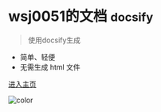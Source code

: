 
# wsj0051的文档 <small>docsify</small>

> 使用docsify生成

- 简单、轻便 
- 无需生成 html 文件

[进入主页](README)

![color](#f0f0f0)
